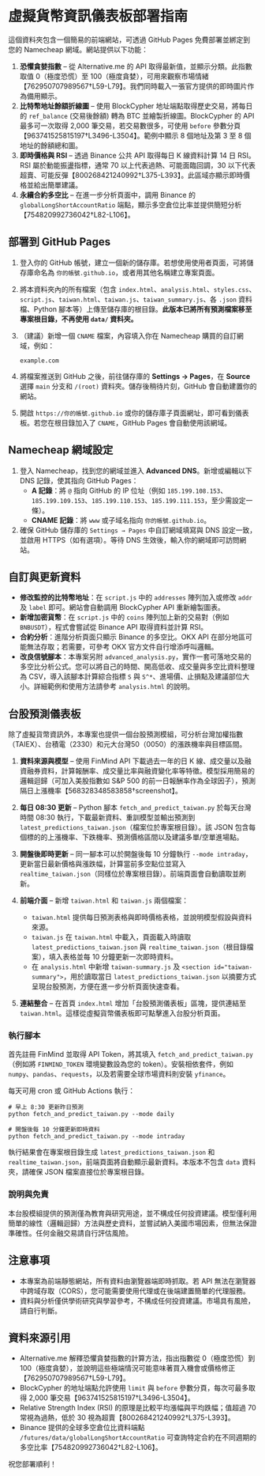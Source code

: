 # 虛擬貨幣資訊儀表板部署指南

這個資料夾包含一個簡易的前端網站，可透過 GitHub Pages 免費部署並綁定到您的 Namecheap 網域。網站提供以下功能：

1. **恐懼貪婪指數** – 從 Alternative.me 的 API 取得最新值，並顯示分類。此指數取值 0（極度恐慌）至 100（極度貪婪），可用來觀察市場情緒【762950707989567†L59-L79】。我們同時載入一張官方提供的即時圖片作為備用顯示。
2. **比特幣地址餘額折線圖** – 使用 BlockCypher 地址端點取得歷史交易，將每日的 `ref_balance` (交易後餘額) 轉為 BTC 並繪製折線圖。BlockCypher 的 API 最多可一次取得 2,000 筆交易，若交易數很多，可使用 `before` 參數分頁【963741525815197†L3496-L3504】。範例中顯示 8 個地址及第 3 至 8 個地址的餘額總和圖。
3. **即時價格與 RSI** – 透過 Binance 公共 API 取得每日 K 線資料計算 14 日 RSI。RSI 屬於動能振盪指標，通常 70 以上代表過熱、可能面臨回調，30 以下代表超賣、可能反彈【800268421240992†L375-L393】。此區域亦顯示即時價格並給出簡單建議。
4. **永續合約多空比** – 在進一步分析頁面中，調用 Binance 的 `globalLongShortAccountRatio` 端點，顯示多空倉位比率並提供簡短分析【754820992736042†L82-L106】。

## 部署到 GitHub Pages

1. 登入你的 GitHub 帳號，建立一個新的儲存庫。若想使用使用者頁面，可將儲存庫命名為 `你的帳號.github.io`，或者用其他名稱建立專案頁面。
2. 將本資料夾內的所有檔案（包含 `index.html`、`analysis.html`、`styles.css`、`script.js`、`taiwan.html`、`taiwan.js`、`taiwan_summary.js`、各 `.json` 資料檔、Python 腳本等）上傳至儲存庫的根目錄。**此版本已將所有預測檔案移至專案根目錄，不再使用 `data/` 資料夾。**
3. （建議）新增一個 `CNAME` 檔案，內容填入你在 Namecheap 購買的自訂網域，例如：

   ```
   example.com
   ```

4. 將檔案推送到 GitHub 之後，前往儲存庫的 **Settings → Pages**，在 **Source** 選擇 `main` 分支和 `/(root)` 資料夾。儲存後稍待片刻，GitHub 會自動建置你的網站。

5. 開啟 `https://你的帳號.github.io` 或你的儲存庫子頁面網址，即可看到儀表板。若您在根目錄加入了 `CNAME`，GitHub Pages 會自動使用該網域。

## Namecheap 網域設定

1. 登入 Namecheap，找到您的網域並進入 **Advanced DNS**。新增或編輯以下 DNS 記錄，使其指向 GitHub Pages：
   * **A 記錄**：將 `@` 指向 GitHub 的 IP 位址（例如 `185.199.108.153`、`185.199.109.153`、`185.199.110.153`、`185.199.111.153`，至少需設定一條）。
   * **CNAME 記錄**：將 `www` 或子域名指向 `你的帳號.github.io`。
2. 確保 GitHub 儲存庫的 `Settings → Pages` 中自訂網域填寫與 DNS 設定一致，並啟用 HTTPS（如有選項）。等待 DNS 生效後，輸入你的網域即可訪問網站。

## 自訂與更新資料

* **修改監控的比特幣地址**：在 `script.js` 中的 `addresses` 陣列加入或修改 `addr` 及 `label` 即可。網站會自動調用 BlockCypher API 重新繪製圖表。
* **新增加密貨幣**：在 `script.js` 中的 `coins` 陣列加上新的交易對（例如 `BNBUSDT`），程式會嘗試從 Binance API 取得資料並計算 RSI。
* **合約分析**：進階分析頁面只顯示 Binance 的多空比。OKX API 在部分地區可能無法存取；若需要，可參考 OKX 官方文件自行增添呼叫邏輯。
* **改良信號腳本**：本專案另附 <code>advanced_analysis.py</code>，實作一套可落地交易的多空比分析公式。您可以將自己的時間、開高低收、成交量與多空比資料整理為 CSV，導入該腳本計算綜合指標 <code>S</code> 與 <code>S^*</code>、進場價、止損點及建議部位大小。詳細範例和使用方法請參考 <code>analysis.html</code> 的說明。

## 台股預測儀表板

除了虛擬貨幣資訊外，本專案也提供一個台股預測模組，可分析台灣加權指數（TAIEX）、台積電（2330）和元大台灣50（0050）的漲跌機率與目標區間。

1. **資料來源與模型** – 使用 FinMind API 下載過去一年的日 K 線、成交量以及融資融券資料，計算報酬率、成交量比率與融資變化率等特徵。模型採用簡易的邏輯迴歸（可加入美股指數如 S&P 500 的前一日報酬率作為全球因子），預測隔日上漲機率【568328348583858†screenshot】。

2. **每日 08:30 更新** – Python 腳本 `fetch_and_predict_taiwan.py` 於每天台灣時間 08:30 執行，下載最新資料、重訓模型並輸出預測到 `latest_predictions_taiwan.json`（檔案位於專案根目錄）。該 JSON 包含每個標的的上漲機率、下跌機率、預測價格區間以及建議多單/空單進場點。

3. **開盤後即時更新** – 同一腳本可以於開盤後每 10 分鐘執行 `--mode intraday`，更新當日最新價格與漲跌幅，計算當前多空點位並寫入 `realtime_taiwan.json`（同樣位於專案根目錄）。前端頁面會自動讀取並刷新。

4. **前端介面** – 新增 `taiwan.html` 和 `taiwan.js` 兩個檔案：
   * `taiwan.html` 提供每日預測表格與即時價格表格，並說明模型假設與資料來源。
   * `taiwan.js` 在 `taiwan.html` 中載入，頁面載入時讀取 `latest_predictions_taiwan.json` 與 `realtime_taiwan.json`（根目錄檔案），填入表格並每 10 分鐘更新一次即時資料。
   * 在 `analysis.html` 中新增 `taiwan-summary.js` 及 `<section id="taiwan-summary">`，用於讀取當日 `latest_predictions_taiwan.json` 以摘要方式呈現台股預測，方便在進一步分析頁面快速查看。

5. **連結整合** – 在首頁 `index.html` 增加「台股預測儀表板」區塊，提供連結至 `taiwan.html`。這樣從虛擬貨幣儀表板即可點擊進入台股分析頁面。

### 執行腳本

首先註冊 FinMind 並取得 API Token，將其填入 `fetch_and_predict_taiwan.py`（例如將 `FINMIND_TOKEN` 環境變數設為您的 token）。安裝相依套件，例如 `numpy`、`pandas`、`requests`，以及若需要全球市場資料則安裝 `yfinance`。

每天可用 cron 或 GitHub Actions 執行：

```
# 早上 8:30 更新昨日預測
python fetch_and_predict_taiwan.py --mode daily

# 開盤後每 10 分鐘更新即時資料
python fetch_and_predict_taiwan.py --mode intraday
```

執行結果會在專案根目錄生成 `latest_predictions_taiwan.json` 和 `realtime_taiwan.json`，前端頁面將自動顯示最新資料。本版本不包含 `data` 資料夾，請確保 JSON 檔案直接位於專案根目錄。

### 說明與免責

本台股模組提供的預測僅為教育與研究用途，並不構成任何投資建議。模型僅利用簡單的線性（邏輯迴歸）方法與歷史資料，並嘗試納入美國市場因素，但無法保證準確性。任何金融交易請自行評估風險。

## 注意事項

* 本專案為前端靜態網站，所有資料由瀏覽器端即時抓取。若 API 無法在瀏覽器中跨域存取（CORS），您可能需要使用代理或在後端建置簡單的代理服務。
* 資料與分析僅供學術研究與學習參考，不構成任何投資建議。市場具有風險，請自行判斷。

## 資料來源引用

* Alternative.me 解釋恐懼貪婪指數的計算方法，指出指數從 0（極度恐慌）到 100（極度貪婪），並說明這些極端情況可能意味著買入機會或價格修正【762950707989567†L59-L79】。
* BlockCypher 的地址端點允許使用 `limit` 與 `before` 參數分頁，每次可最多取得 2,000 筆交易【963741525815197†L3496-L3504】。
* Relative Strength Index (RSI) 的原理是比較平均漲幅與平均跌幅；值超過 70 常視為過熱，低於 30 視為超賣【800268421240992†L375-L393】。
* Binance 提供的全球多空倉位比資料端點 `/futures/data/globalLongShortAccountRatio` 可查詢特定合約在不同週期的多空比率【754820992736042†L82-L106】。

祝您部署順利！